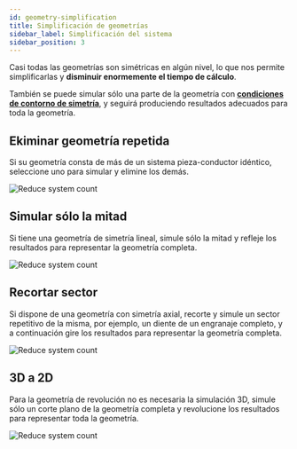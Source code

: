 ```yaml
---
id: geometry-simplification
title: Simplificación de geometrías
sidebar_label: Simplificación del sistema
sidebar_position: 3
---
```


Casi todas las geometrías son simétricas en algún nivel, lo que nos permite simplificarlas y **disminuir enormemente el tiempo de cálculo**.

También se puede simular sólo una parte de la geometría con [**condiciones de contorno de simetría**](/physics/symmetry), y seguirá produciendo resultados adecuados para toda la geometría.

## Ekiminar geometría repetida

Si su geometría consta de más de un sistema pieza-conductor idéntico, seleccione uno para simular y elimine los demás.

<p align="center">

![Reduce system count](assets/geometry-simplification/1.png)

</p>

## Simular sólo la mitad

Si tiene una geometría de simetría lineal, simule sólo la mitad y refleje los resultados para representar la geometría completa.

<p align="center">

![Reduce system count](assets/geometry-simplification/2.png)

</p>

## Recortar sector

Si dispone de una geometría con simetría axial, recorte y simule un sector repetitivo de la misma, por ejemplo, un diente de un engranaje completo, y a continuación gire los resultados para representar la geometría completa.

<p align="center">

![Reduce system count](assets/geometry-simplification/3.png)

</p>

## 3D a 2D

Para la geometría de revolución no es necesaria la simulación 3D, simule sólo un corte plano de la geometría completa y revolucione los resultados para representar toda la geometría.

<p align="center">

![Reduce system count](assets/geometry-simplification/4.png)

</p>
